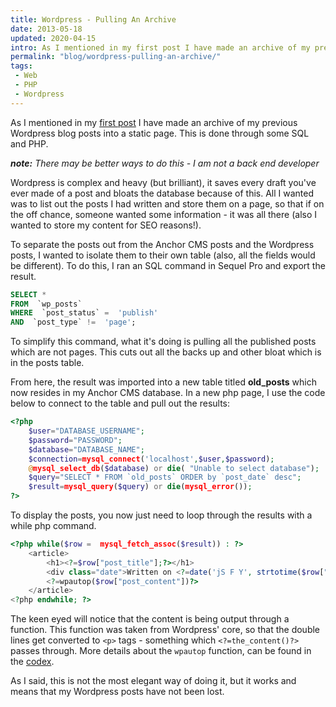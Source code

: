 ```yaml
---
title: Wordpress - Pulling An Archive
date: 2013-05-18
updated: 2020-04-15
intro: As I mentioned in my first post I have made an archive of my previous Wordpress blog posts into a static page. This is done through some SQL and ...
permalink: "blog/wordpress-pulling-an-archive/"
tags:
 - Web
 - PHP
 - Wordpress
---
```


As I mentioned in my [first post](/blog/starting-afresh-starting-anew/) I have made an archive of my previous Wordpress blog posts into a static page. This is done through some SQL and PHP.

_**note:** There may be better ways to do this - I am not a back end developer_

Wordpress is complex and heavy (but brilliant), it saves every draft you've ever made of a post and bloats the database because of this. All I wanted was to list out the posts I had written and store them on a page, so that if on the off chance, someone wanted some information - it was all there (also I wanted to store my content for SEO reasons!).

To separate the posts out from the Anchor CMS posts and the Wordpress posts, I wanted to isolate them to their own table (also, all the fields would be different). To do this, I ran an SQL command in Sequel Pro and export the result.

```sql
SELECT *
FROM  `wp_posts`
WHERE  `post_status` =  'publish'
AND  `post_type` !=  'page';
```

To simplify this command, what it's doing is pulling all the published posts which are not pages. This cuts out all the backs up and other bloat which is in the posts table.

From here, the result was imported into a new table titled **old_posts** which now resides in my Anchor CMS database. In a new php page, I use the code below to connect to the table and pull out the results:

```php
<?php
    $user="DATABASE_USERNAME";
    $password="PASSWORD";
    $database="DATABASE_NAME";
    $connection=mysql_connect('localhost',$user,$password);
    @mysql_select_db($database) or die( "Unable to select database");
    $query="SELECT * FROM `old_posts` ORDER by `post_date` desc";
    $result=mysql_query($query) or die(mysql_error());
?>
```

To display the posts, you now just need to loop through the results with a while php command.

```php
<?php while($row =  mysql_fetch_assoc($result)) : ?>
    <article>
        <h1><?=$row["post_title"];?></h1>
        <div class="date">Written on <?=date('jS F Y', strtotime($row["post_date"]))?></div>
        <?=wpautop($row["post_content"])?>
    </article>
<?php endwhile; ?>
```

The keen eyed will notice that the content is being output through a function. This function was taken from Wordpress' core, so that the double lines get converted to `<p>` tags - something which `<?=the_content()?>` passes through. More details about the `wpautop` function, can be found in the [codex](https://developer.wordpress.org/reference/functions/wpautop/).

As I said, this is not the most elegant way of doing it, but it works and means that my Wordpress posts have not been lost.
